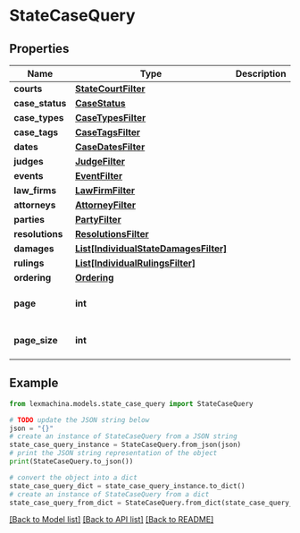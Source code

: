 # StateCaseQuery


## Properties

Name | Type | Description | Notes
------------ | ------------- | ------------- | -------------
**courts** | [**StateCourtFilter**](StateCourtFilter.md) |  | 
**case_status** | [**CaseStatus**](CaseStatus.md) |  | [optional] 
**case_types** | [**CaseTypesFilter**](CaseTypesFilter.md) |  | [optional] 
**case_tags** | [**CaseTagsFilter**](CaseTagsFilter.md) |  | [optional] 
**dates** | [**CaseDatesFilter**](CaseDatesFilter.md) |  | [optional] 
**judges** | [**JudgeFilter**](JudgeFilter.md) |  | [optional] 
**events** | [**EventFilter**](EventFilter.md) |  | [optional] 
**law_firms** | [**LawFirmFilter**](LawFirmFilter.md) |  | [optional] 
**attorneys** | [**AttorneyFilter**](AttorneyFilter.md) |  | [optional] 
**parties** | [**PartyFilter**](PartyFilter.md) |  | [optional] 
**resolutions** | [**ResolutionsFilter**](ResolutionsFilter.md) |  | [optional] 
**damages** | [**List[IndividualStateDamagesFilter]**](IndividualStateDamagesFilter.md) |  | [optional] 
**rulings** | [**List[IndividualRulingsFilter]**](IndividualRulingsFilter.md) |  | [optional] 
**ordering** | [**Ordering**](Ordering.md) |  | [optional] 
**page** | **int** |  | [optional] [default to 1]
**page_size** | **int** |  | [optional] [default to 5]

## Example

```python
from lexmachina.models.state_case_query import StateCaseQuery

# TODO update the JSON string below
json = "{}"
# create an instance of StateCaseQuery from a JSON string
state_case_query_instance = StateCaseQuery.from_json(json)
# print the JSON string representation of the object
print(StateCaseQuery.to_json())

# convert the object into a dict
state_case_query_dict = state_case_query_instance.to_dict()
# create an instance of StateCaseQuery from a dict
state_case_query_from_dict = StateCaseQuery.from_dict(state_case_query_dict)
```
[[Back to Model list]](../README.md#documentation-for-models) [[Back to API list]](../README.md#documentation-for-api-endpoints) [[Back to README]](../README.md)


